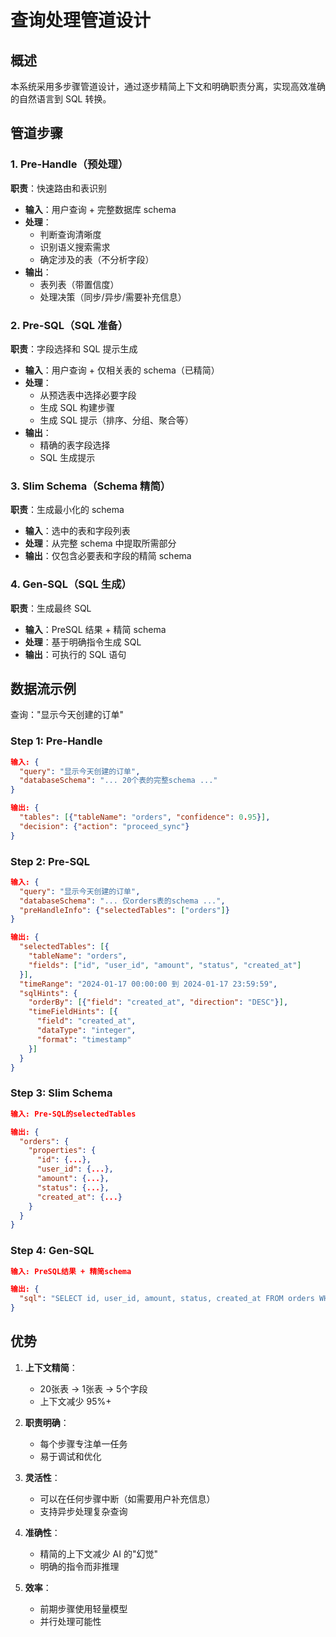 # 查询处理管道设计

## 概述

本系统采用多步骤管道设计，通过逐步精简上下文和明确职责分离，实现高效准确的自然语言到 SQL 转换。

## 管道步骤

### 1. Pre-Handle（预处理）
**职责**：快速路由和表识别
- **输入**：用户查询 + 完整数据库 schema
- **处理**：
  - 判断查询清晰度
  - 识别语义搜索需求
  - 确定涉及的表（不分析字段）
- **输出**：
  - 表列表（带置信度）
  - 处理决策（同步/异步/需要补充信息）

### 2. Pre-SQL（SQL 准备）
**职责**：字段选择和 SQL 提示生成
- **输入**：用户查询 + 仅相关表的 schema（已精简）
- **处理**：
  - 从预选表中选择必要字段
  - 生成 SQL 构建步骤
  - 生成 SQL 提示（排序、分组、聚合等）
- **输出**：
  - 精确的表字段选择
  - SQL 生成提示

### 3. Slim Schema（Schema 精简）
**职责**：生成最小化的 schema
- **输入**：选中的表和字段列表
- **处理**：从完整 schema 中提取所需部分
- **输出**：仅包含必要表和字段的精简 schema

### 4. Gen-SQL（SQL 生成）
**职责**：生成最终 SQL
- **输入**：PreSQL 结果 + 精简 schema
- **处理**：基于明确指令生成 SQL
- **输出**：可执行的 SQL 语句

## 数据流示例

查询："显示今天创建的订单"

### Step 1: Pre-Handle
```json
输入: {
  "query": "显示今天创建的订单",
  "databaseSchema": "... 20个表的完整schema ..."
}

输出: {
  "tables": [{"tableName": "orders", "confidence": 0.95}],
  "decision": {"action": "proceed_sync"}
}
```

### Step 2: Pre-SQL
```json
输入: {
  "query": "显示今天创建的订单",
  "databaseSchema": "... 仅orders表的schema ...",
  "preHandleInfo": {"selectedTables": ["orders"]}
}

输出: {
  "selectedTables": [{
    "tableName": "orders",
    "fields": ["id", "user_id", "amount", "status", "created_at"]
  }],
  "timeRange": "2024-01-17 00:00:00 到 2024-01-17 23:59:59",
  "sqlHints": {
    "orderBy": [{"field": "created_at", "direction": "DESC"}],
    "timeFieldHints": [{
      "field": "created_at",
      "dataType": "integer",
      "format": "timestamp"
    }]
  }
}
```

### Step 3: Slim Schema
```json
输入: Pre-SQL的selectedTables

输出: {
  "orders": {
    "properties": {
      "id": {...},
      "user_id": {...},
      "amount": {...},
      "status": {...},
      "created_at": {...}
    }
  }
}
```

### Step 4: Gen-SQL
```json
输入: PreSQL结果 + 精简schema

输出: {
  "sql": "SELECT id, user_id, amount, status, created_at FROM orders WHERE created_at >= strftime('%s', 'now', 'start of day') AND created_at < strftime('%s', 'now', 'start of day', '+1 day') ORDER BY created_at DESC"
}
```

## 优势

1. **上下文精简**：
   - 20张表 → 1张表 → 5个字段
   - 上下文减少 95%+

2. **职责明确**：
   - 每个步骤专注单一任务
   - 易于调试和优化

3. **灵活性**：
   - 可以在任何步骤中断（如需要用户补充信息）
   - 支持异步处理复杂查询

4. **准确性**：
   - 精简的上下文减少 AI 的"幻觉"
   - 明确的指令而非推理

5. **效率**：
   - 前期步骤使用轻量模型
   - 并行处理可能性 